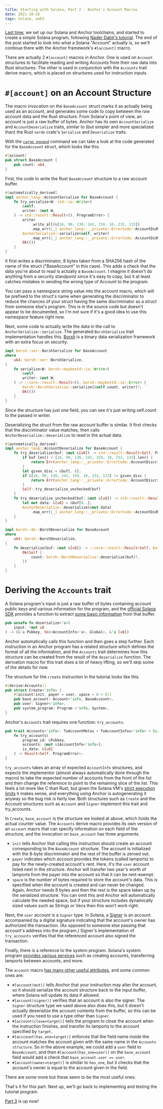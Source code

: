 ```yaml
---
title: Starting with Solana, Part 2 - Anchor's Account Macros
date: 2021-10-26
tags: Solana, web3
---
```


[Last time](starting_with_solana_part01), we set up our Solana and Anchor toolchains, and started to create a simple Solana program, following
[Nader Dabit's tutorial](https://dev.to/dabit3/the-complete-guide-to-full-stack-solana-development-with-react-anchor-rust-and-phantom-3291).
The end of the post started to look into what a Solana "Account" actually is, so we'll continue there with the Anchor framework's
`#[account]` macro.

There are actually 2 `#[account]` macros in Anchor. One is used on `Account` structures to facilitate reading and writing Accounts
from their raw data into Rust structures. The other is used in conjunction with the `Accounts` trait derive macro, which is placed
on structures used for instruction inputs.

# `#[account]` on an Account Structure

The macro invocation on the `BaseAccount` struct marks it as actually being used as
an account, and generates some code to copy between the raw account data and the Rust structure. From Solana's point of
view, an account is just a raw buffer of bytes. Anchor has its own `AccountSerialize` and `AccountDeserialize` traits,
similar to (but simpler and more specialized than) the Rust `serde` crate's `Serialize` and `Deserialize` traits.

With the [`cargo expand`](https://github.com/dtolnay/cargo-expand) command we can take a look at the code generated for the
`BaseAccount` struct, which looks like this.

```rust
#[account]
pub struct BaseAccount {
    pub count: u64,
}
```

First, the code to write the Rust `BaseAccount` structure to a raw account buffer.

```rust
#[automatically_derived]
impl anchor_lang::AccountSerialize for BaseAccount {
    fn try_serialize<W: std::io::Write>(
        &self,
        writer: &mut W,
    ) -> std::result::Result<(), ProgramError> {
        writer
            .write_all(&[16, 90, 130, 242, 159, 10, 232, 133])
            .map_err(|_| anchor_lang::__private::ErrorCode::AccountDidNotSerialize)?;
        AnchorSerialize::serialize(self, writer)
            .map_err(|_| anchor_lang::__private::ErrorCode::AccountDidNotSerialize)?;
        Ok(())
    }
}
```

It first writes a discriminator, 8 bytes taken from a SHA256 hash of the name of the struct ("BaseAccount" in this case).
This adds a check that the data you're about to read is actually a `BaseAccount`. I imagine it doesn't do anything from a
security standpoint since it's easy to copy, but it at least catches mistakes in sending the wrong type of Account to the program.

You can pass a namespace string value into the account macro, which will be prefixed to the struct's name when generating the
discriminator to reduce the chances of your struct having the same discriminator as a struct from someone else's program.
This is in the source code but doesn't appear to be documented, so I'm not sure if it's a good idea to use this namespace feature right now.

Next, some code to actually write the data in the call to `AnchorSerialize::serialize`. The generated `BorshSerialize` trait
implementation handles this. [Borsh](https://borsh.io/) is a binary data serialization framework with an extra focus on security.

```rust
impl borsh::ser::BorshSerialize for BaseAccount
where
    u64: borsh::ser::BorshSerialize,
{
    fn serialize<W: borsh::maybestd::io::Write>(
        &self,
        writer: &mut W,
    ) -> ::core::result::Result<(), borsh::maybestd::io::Error> {
        borsh::BorshSerialize::serialize(&self.count, writer)?;
        Ok(())
    }
}
```

Since the structure has just one field, you can see it's just writing self.count to the passed in writer.

Deserializing the struct from the raw account buffer is similar. It first checks that the discriminator value matches, then
calls `AnchorDeserialize::deserialize` to read in the actual data.

```rust
#[automatically_derived]
impl anchor_lang::AccountDeserialize for BaseAccount {
    fn try_deserialize(buf: &mut &[u8]) -> std::result::Result<Self, ProgramError> {
        if buf.len() < [16, 90, 130, 242, 159, 10, 232, 133].len() {
            return Err(anchor_lang::__private::ErrorCode::AccountDiscriminatorNotFound.into());
        }
        let given_disc = &buf[..8];
        if &[16, 90, 130, 242, 159, 10, 232, 133] != given_disc {
            return Err(anchor_lang::__private::ErrorCode::AccountDiscriminatorMismatch.into());
        }
        Self::try_deserialize_unchecked(buf)
    }
    fn try_deserialize_unchecked(buf: &mut &[u8]) -> std::result::Result<Self, ProgramError> {
        let mut data: &[u8] = &buf[8..];
        AnchorDeserialize::deserialize(&mut data)
            .map_err(|_| anchor_lang::__private::ErrorCode::AccountDidNotDeserialize.into())
    }
}

impl borsh::de::BorshDeserialize for BaseAccount
where
    u64: borsh::BorshDeserialize,
{
    fn deserialize(buf: &mut &[u8]) -> ::core::result::Result<Self, borsh::maybestd::io::Error> {
        Ok(Self {
            count: borsh::BorshDeserialize::deserialize(buf)?,
        })
    }
}
```

# Deriving the `Accounts` trait

A Solana program's input is just a raw buffer of bytes containing account public keys and various information for the program,
and the [official Solana SDK](https://docs.rs/solana-sdk/1.8.1/solana_sdk/index.html) provides a function to extract [some
basic information](https://docs.solana.com/developing/on-chain-programs/developing-rust#data-types) from that buffer.

```rust
pub unsafe fn deserialize<'a>(
    input: *mut u8
) -> (&'a Pubkey, Vec<AccountInfo<'a>, Global>, &'a [u8])
```

Anchor automatically calls this function and then goes a step further. Each instruction in an Anchor program has a related
structure which defines the format of all the information, and
the `Accounts` trait determines how this structure can be created from the result of the `deserialize` function.
The derivation macro for this trait does a lot of heavy lifting, so we'll skip some of the details for now.

The structure for the `create` instruction in the tutorial looks like this.

```rust
#[derive(Accounts)]
pub struct Create<'info> {
    #[account(init, payer = user, space = 8 + 8)]
    pub base_account: Account<'info, BaseAccount>,
    pub user: Signer<'info>,
    pub system_program: Program <'info, System>,
}
```

Anchor's `Accounts` trait requires one function: `try_accounts`.

```rust
pub trait Accounts<'info>: ToAccountMetas + ToAccountInfos<'info> + Sized {
    fn try_accounts(
        program_id: &Pubkey,
        accounts: &mut &[AccountInfo<'info>],
        ix_data: &[u8]
    ) -> Result<Self, ProgramError>;
}
```

`try_accounts` takes an array of expected `AccountInfo` structures, and expects the implementor (almost always
automatically done through the macro) to take the expected number of accounts from the front of the list and then
change the reference to point to the remaining slice of the list. This feels a lot more like C than Rust, but
given the Solana VM's [strict execution limits](https://docs.solana.com/developing/programming-model/runtime#compute-budget) it makes sense,
and everything using Anchor is autogenerating it anyway so the bug risk is fairly low. Both structures such as `Create`
and the Account structures such as `Account` and `Signer` implement this trait and try_accounts.

In `Create`, `base_account` is the structure we looked at above, which holds the actual counter value. The `Accounts` derive macro
provides its own version of an `account` macro that can specify information on each field of the structure, and the
invocation on `base_account` has three arguments.

- `init` tells Anchor that calling this instruction should create an account corresponding to the `BaseAccount` structure. The account is
  initialized with the 8-byte discriminator and the rest of the buffer is zeroed out.
- `payer` indicates which account provides the tokens (called lamports) to pay for the newly-created account's rent. Here, it's the `user` account listed
  next in the structure. Anchor will transfer two year's worth of lamports from the payer into the account so that it can be rent-exempt.
- `space` is the number of bytes required to store the account's data. This is specified when the account is created and can never be changed.
  Again, Anchor needs 8 bytes and then the rest is the space taken up by the serialized structure. You can omit this and Anchor will automatically
  calculate the needed space, but if your structure includes dynamically sized values such as Strings or Vecs then this won't work right.

Next, the `user` account is a `Signer` type. In Solana, a [Signer](https://docs.solana.com/developing/programming-model/accounts#signers)
is an account accompanied by a digital signature indicating that the account's owner has authorized the transaction. (As opposed to someone
else passing that account's address into the program.) Signer's implementation of `try_accounts` verifies that the referenced account
also signed the transaction.

Finally, there is a reference to the system program. Solana's system program [provides various services](https://docs.rs/solana-sdk/1.8.1/solana_sdk/system_instruction/enum.SystemInstruction.html)
such as creating accounts, transferring lamports between accounts, and more.

The `account` macro [has many other useful attributes](https://docs.rs/anchor-lang/0.18.0/anchor_lang/derive.Accounts.html), and some common ones are:

- `#[account(mut)]` tells Anchor that your instruction may alter the account, so it should serialize the account structure
  back to the input buffer, where Solana will update its data if allowed.
- `#[account(signer)]` verifies that an account is also the signer. The `Signer` structure type we used above
  also does this, but it doesn't actually deserialize the account contents from the buffer, so this can be used
  if you need to use a type other than `Signer`.
- `#[account(close=target)]` tells the program to close the account when the instruction finishes, and transfer
  its lamports to the account specified by `target`.
- `#[acccount(has_one=target)]` enforces that the field name inside the account matches the account given with the same name
  in the `Accounts structure`. So in the above example, we could add a `user` field to `BaseAccount`, and then
  `#[account(has_one=user)]` on the `base_account` field would add a check
  that `base_account.user == user`.
- `#[account(owner=target)]` is similar to `has_one`, but it checks that the account's owner is equal to the account
  given in the field.

There are some more but these seem to be the most useful ones.

That's it for this part. Next up, we'll go back to implementing and testing the tutorial program.

[Part 3](starting_with_solana_part03) is up now!
